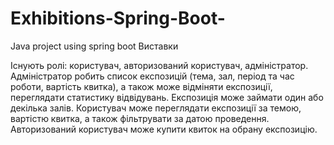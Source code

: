 # Exhibitions-Spring-Boot-
Java project using spring boot
Виставки

Існують ролі: користувач, авторизований користувач, адміністратор. Адміністратор робить список експозицій (тема, зал, період та час роботи, вартість квитка), а також може відміняти експозиції, переглядати статистику відвідувань. Експозиція може займати один або декілька залів. Користувач може переглядати експозиції за темою, вартістю квитка, а також фільтрувати за датою проведення. Авторизований користувач може купити квиток на обрану експозицію.
